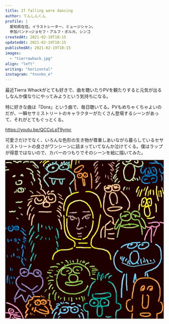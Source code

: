 ```yaml
---
title: If falling were dancing
author: てんしんくん
profile: |
  愛知県在住。イラストレーター、ミュージシャン。
  参加バンド→ジョセフ・アルフ・ポルカ、シンゴ
createdAt: 2021-02-19T10:15
updatedAt: 2021-02-19T10:15
publishedAt: 2021-02-19T10:15
images:
  - "tierrawhack.jpg"
align: "left"
writing: "horizontal"
instagram: "tnsnkn_e"
---
```


最近Tierra Whackがとても好きで、曲を聴いたりPVを観たりすると元気が出るしなんか僕なりにやってみようという気持ちになる。

特に好きな曲は「Dora」という曲で、毎日聴いてる。PVもめちゃくちゃよいのだが、一瞬セサミストリートのキャラクターがたくさん登場するシーンがあって、それがとてもぐっとくる。

https://youtu.be/QCCxLpT9ymc

可愛さだけでなく、いろんな色形の生き物が尊重しあいながら暮らしているセサミストリートの良さがワンシーンに詰まっていてなんか泣けてくる。僕はラップが得意ではないので、カバーのつもりでそのシーンを絵に描いてみた。

![Tierra Whack](tierrawhack.jpg)

